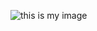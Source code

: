 ![this is my image](https://www.google.com/url?sa=i&url=https%3A%2F%2Fwww.cnet.com%2Fhow-to%2Fbest-photo-editing-apps-smartphone-iphone-android-you-need-to-download-asap%2F&psig=AOvVaw0MJOUGqYUleH55ewEs2-Qy&ust=1603200044339000&source=images&cd=vfe&ved=0CAIQjRxqFwoTCKjbnNvfwOwCFQAAAAAdAAAAABAD)
